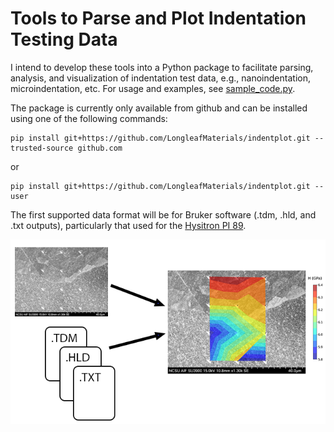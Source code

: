 # Tools to Parse and Plot Indentation Testing Data
I intend to develop these tools into a Python package to facilitate parsing, analysis, and visualization of indentation test data, e.g., nanoindentation, microindentation, etc. For usage and examples, see [sample_code.py](https://github.com/LongleafMaterials/indentplot/blob/main/examples/sample_code.py).

The package is currently only available from github and can be installed using one of the following commands:
```
pip install git+https://github.com/LongleafMaterials/indentplot.git --trusted-source github.com
```
or
```
pip install git+https://github.com/LongleafMaterials/indentplot.git --user
```

The first supported data format will be for Bruker software (.tdm, .hld, and .txt outputs), particularly that used for the [Hysitron PI 89](https://www.bruker.com/en/products-and-solutions/test-and-measurement/nanomechanical-instruments-for-sem-tem/hysitron-pi-89-sem-picoindenter.html).

![](/assets/readme_img1.png)
